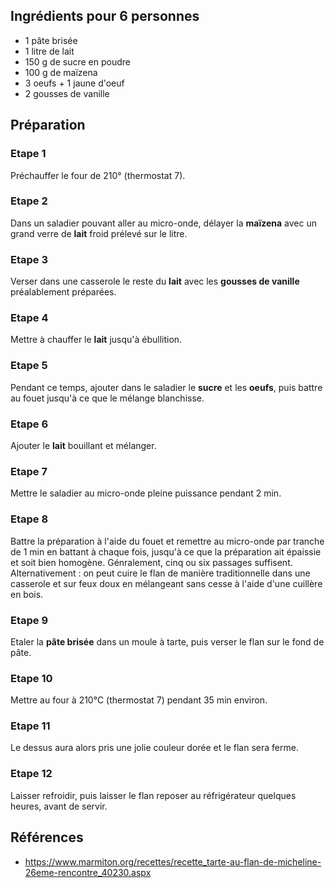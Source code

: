 ## Ingrédients pour 6 personnes

- 1 pâte brisée
- 1 litre de lait
- 150 g de sucre en poudre
- 100 g de maïzena
- 3 oeufs + 1 jaune d'oeuf
- 2 gousses de vanille

## Préparation

### Etape 1

Préchauffer le four de 210° (thermostat 7).

### Etape 2

Dans un saladier pouvant aller au micro-onde, délayer la **maïzena** avec un grand verre de **lait** froid prélevé sur le litre.

### Etape 3

Verser dans une casserole le reste du **lait** avec les **gousses de vanille** préalablement préparées.

### Etape 4

Mettre à chauffer le **lait** jusqu'à ébullition.

### Etape 5

Pendant ce temps, ajouter dans le saladier le **sucre** et les **oeufs**, puis battre au fouet jusqu'à ce que le mélange blanchisse.

### Etape 6

Ajouter le **lait** bouillant et mélanger.

### Etape 7

Mettre le saladier au micro-onde pleine puissance pendant 2 min.

### Etape 8

Battre la préparation à l'aide du fouet et remettre au micro-onde par tranche de 1 min en battant à chaque fois, jusqu'à ce que la préparation ait épaissie et soit bien homogène. Génralement, cinq ou six passages suffisent. Alternativement : on peut cuire le flan de manière traditionnelle dans une casserole et sur feux doux en mélangeant sans cesse à l'aide d'une cuillère en bois.

### Etape 9

Etaler la **pâte brisée** dans un moule à tarte, puis verser le flan sur le fond de pâte.

### Etape 10

Mettre au four à 210°C (thermostat 7) pendant 35 min environ.

### Etape 11

Le dessus aura alors pris une jolie couleur dorée et le flan sera ferme.

### Etape 12

Laisser refroidir, puis laisser le flan reposer au réfrigérateur quelques heures, avant de servir.

## Références

- <https://www.marmiton.org/recettes/recette_tarte-au-flan-de-micheline-26eme-rencontre_40230.aspx>
